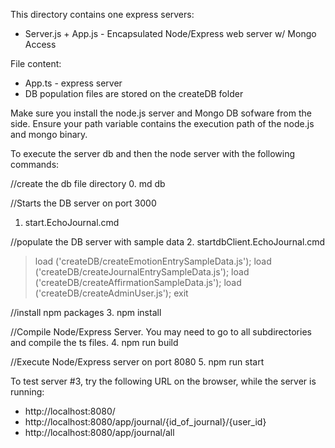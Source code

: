 This directory contains one express servers:
* Server.js + App.js - Encapsulated Node/Express web server w/ Mongo Access

File content:
* App.ts - express server
* DB population files are stored on the createDB folder

Make sure you install the node.js server and Mongo DB sofware from the side.  Ensure your path variable contains the execution path of the node.js and mongo binary.

To execute the server db and then the node server with the following commands:

//create the db file directory
0. md db

//Starts the DB server on port 3000
1. start.EchoJournal.cmd

//populate the DB server with sample data
2. startdbClient.EchoJournal.cmd
>load ('createDB/createEmotionEntrySampleData.js');
>load ('createDB/createJournalEntrySampleData.js');
>load ('createDB/createAffirmationSampleData.js');
>load ('createDB/createAdminUser.js');
>exit

//install npm packages
3. npm install

//Compile Node/Express Server.  You may need to go to all subdirectories and compile the ts files.
4. npm run build

//Execute Node/Express server on port 8080
5. npm run start

To test server #3, try the following URL on the browser, while the server is running:
* http://localhost:8080/
* http://localhost:8080/app/journal/{id_of_journal}/{user_id}
* http://localhost:8080/app/journal/all
